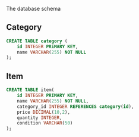 The database schema
## Category
```sql
CREATE TABLE category (
    id INTEGER PRiMARY KEY,
    name VARCHAR(255) NOT NULL
);
```

## Item
```sql
CREATE TABLE item(
    id INTEGER PRIMARY KEY,
    name VARCHAR(255) NOT NULL,
    category_id INTEGER REFERENCES category(id),
    price DECIMAL(10,2),
    quantity INTEGER,
    condition VARCHAR(50)
);
```